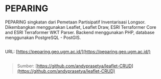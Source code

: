 # PEPARING
PEPARING singkatan dari Pemetaan Partisipatif Inventarisasi Longsor.
Dikembangkan menggunakan Leaflet, Leaflet Draw, ESRI Terraformer Core and ESRI Terraformer WKT Parser. 
Backend menggunakan PHP, database menggunakan PostgreSQL - PostGIS.

##
URL: [https://peparing.geo.ugm.ac.id/](https://peparing.geo.ugm.ac.id/)

##
>Sumber: [https://github.com/andyprasetya/leaflet-CRUD](https://github.com/andyprasetya/leaflet-CRUD)